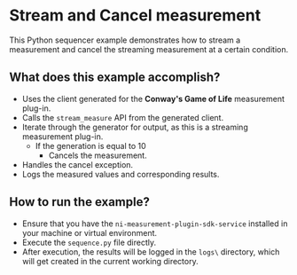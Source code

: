 # Stream and Cancel measurement

This Python sequencer example demonstrates how to stream a measurement and cancel the streaming measurement at a certain condition.

## What does this example accomplish?

- Uses the client generated for the **Conway's Game of Life** measurement plug-in.
- Calls the `stream_measure` API from the generated client.
- Iterate through the generator for output, as this is a streaming measurement plug-in.
  - If the generation is equal to 10
    - Cancels the measurement.
- Handles the cancel exception.
- Logs the measured values and corresponding results.

## How to run the example?

- Ensure that you have the `ni-measurement-plugin-sdk-service` installed in your machine or virtual environment.
- Execute the `sequence.py` file directly.
- After execution, the results will be logged in the `logs\` directory, which will get created in the current working directory.
